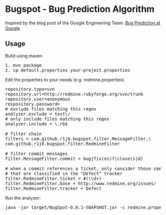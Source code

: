 # Bugspot - Bug Prediction Algorithm
Inspired by the blog post of the Google Engineering Team: [Bug Prediction at Google](http://google-engtools.blogspot.com/2011/12/bug-prediction-at-google.html)

## Usage
Build using maven

<pre>
1. mvn package
2. cp default.properties your-project.properties
</pre>

Edit the properties to your needs (e.g. redmine.properties).

<pre>
repository.type=svn
repository.url=http://redmine.rubyforge.org/svn/trunk
repository.user=anonymous
respository.password=
# exclude files matching this regex
analyzer.exclude = test\/
# only include files matching this regex
analyzer.include = \.rb$

# filter chain
filters = com.github.r1j0.bugspot.filter.MessageFilter,\
com.github.r1j0.bugspot.filter.RedmineFilter

# filter commit messages 
filter.MessageFilter.commit = bug|fix(es)?|close(s|d)

# when a commit references a ticket, only consider those commits
# that are classified in the "Defect" tracker
filter.RedmineFilter.ticket = #(\\d+)
filter.RedmineFilter.base = http://www.redmine.org/issues/
filter.RedmineFilter.tracker = Defect
</pre>

Run the analyzer:
<pre>
java -jar target/BugSpot-0.0.1-SNAPSHOT.jar -c redmine.properties -r1:HEAD
</pre>